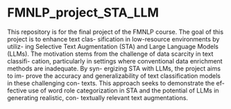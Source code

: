 # FMNLP_project_STA_LLM
This repository is for the final project of the FMNLP course.
The goal of this project is to enhance text clas- sification in low-resource environments by utiliz- ing Selective Text Augmentation (STA) and Large Language Models (LLMs). The motivation stems from the challenge of data scarcity in text classifi- cation, particularly in settings where conventional data enrichment methods are inadequate. By syn- ergizing STA with LLMs, the project aims to im- prove the accuracy and generalizability of text classification models in these challenging con- texts. This approach seeks to demonstrate the ef- fective use of word role categorization in STA and the potential of LLMs in generating realistic, con- textually relevant text augmentations.
